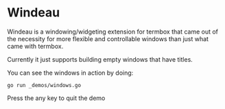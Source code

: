 # Windeau

Windeau is a windowing/widgeting extension for termbox that came out
of the necessity for more flexible and controllable windows than just
what came with termbox.

Currently it just supports building empty windows that have titles.

You can see the windows in action by doing:

`go run _demos/windows.go`

Press the any key to quit the demo
